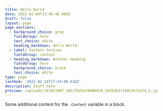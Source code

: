 ```yaml
---
title: Hello World
date: 2022-02-04T21:48:46.000Z
draft: false
layout: page
page_sections:
  - background_choice: gray
    fieldGroup: hero
    text_choice: white
    heading_markdown: Hello World
  - label: Content Section
    fieldGroup: content
  - heading_markdown: Another Heading
    fieldGroup: hero
    background_choice: black
    text_choice: white
type: page
lastmod: '2022-02-14T17:54:00.618Z'
description: Stuff here
preview: /uploads/241831987_10227025478486818_5435483714951671474_n.jpg
---
```


Some additional content for the `.Content` variable in a block.
